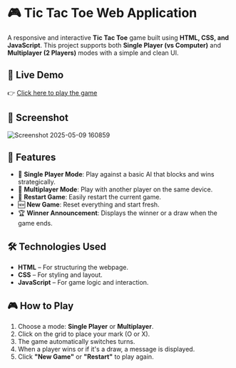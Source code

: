 # 🎮 Tic Tac Toe Web Application

A responsive and interactive **Tic Tac Toe** game built using **HTML, CSS, and JavaScript**. This project supports both **Single Player (vs Computer)** and **Multiplayer (2 Players)** modes with a simple and clean UI.
## 🔗 Live Demo

👉 [Click here to play the game](https://mindhiramsai.github.io/Tic-Tac-Toe/)


## 📸 Screenshot

![Screenshot 2025-05-09 160859](https://github.com/user-attachments/assets/d70fd824-37d7-424c-9dc5-ac7c4c4b1252)


## 🚀 Features

- 🧠 **Single Player Mode**: Play against a basic AI that blocks and wins strategically.
- 👥 **Multiplayer Mode**: Play with another player on the same device.
- 🔁 **Restart Game**: Easily restart the current game.
- 🆕 **New Game**: Reset everything and start fresh.
- 🏆 **Winner Announcement**: Displays the winner or a draw when the game ends.

## 🛠️ Technologies Used

- **HTML** – For structuring the webpage.
- **CSS** – For styling and layout.
- **JavaScript** – For game logic and interaction.



## 🎮 How to Play

1. Choose a mode: **Single Player** or **Multiplayer**.
2. Click on the grid to place your mark (O or X).
3. The game automatically switches turns.
4. When a player wins or if it's a draw, a message is displayed.
5. Click **"New Game"** or **"Restart"** to play again.
